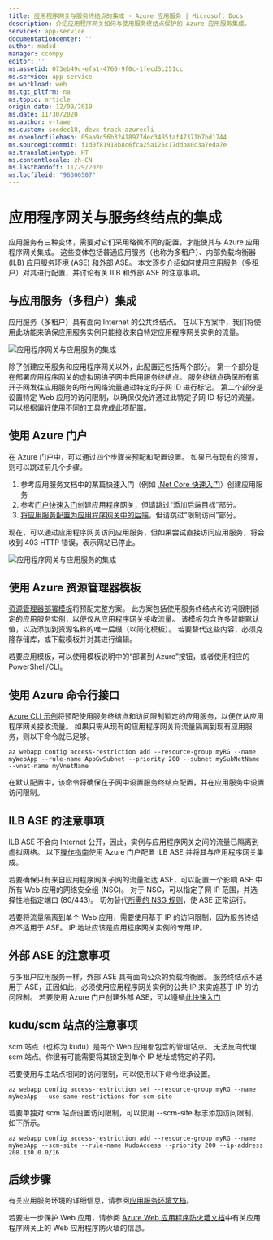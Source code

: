 ```yaml
---
title: 应用程序网关与服务终结点的集成 - Azure 应用服务 | Microsoft Docs
description: 介绍应用程序网关如何与使用服务终结点保护的 Azure 应用服务集成。
services: app-service
documentationcenter: ''
author: madsd
manager: ccompy
editor: ''
ms.assetid: 073eb49c-efa1-4760-9f0c-1fecd5c251cc
ms.service: app-service
ms.workload: web
ms.tgt_pltfrm: na
ms.topic: article
origin.date: 12/09/2019
ms.date: 11/30/2020
ms.author: v-tawe
ms.custom: seodec18, devx-track-azurecli
ms.openlocfilehash: 05aa9c56b32418977dec3485faf47371b7bd1744
ms.sourcegitcommit: f1d0f81918b8c6fca25a125c17ddb80c3a7eda7e
ms.translationtype: HT
ms.contentlocale: zh-CN
ms.lasthandoff: 11/29/2020
ms.locfileid: "96306507"
---
```

# <a name="application-gateway-integration-with-service-endpoints"></a>应用程序网关与服务终结点的集成
应用服务有三种变体，需要对它们采用略微不同的配置，才能使其与 Azure 应用程序网关集成。 这些变体包括普通应用服务（也称为多租户）、内部负载均衡器 (ILB) 应用服务环境 (ASE) 和外部 ASE。 本文逐步介绍如何使用应用服务（多租户）对其进行配置，并讨论有关 ILB 和外部 ASE 的注意事项。

## <a name="integration-with-app-service-multi-tenant"></a>与应用服务（多租户）集成

<!-- service endpoints not available-->
<!-- Using [service endpoints](../../virtual-network/virtual-network-service-endpoints-overview.md) you can allow traffic only from a specific subnet within an Azure Virtual Network and block everything else. -->

应用服务（多租户）具有面向 Internet 的公共终结点。 在以下方案中，我们将使用此功能来确保应用服务实例只能接收来自特定应用程序网关实例的流量。

![应用程序网关与应用服务的集成](./media/app-gateway-with-service-endpoints/service-endpoints-appgw.png)

除了创建应用服务和应用程序网关以外，此配置还包括两个部分。 第一个部分是在部署应用程序网关的虚拟网络子网中启用服务终结点。 服务终结点确保所有离开子网发往应用服务的所有网络流量通过特定的子网 ID 进行标记。 第二个部分是设置特定 Web 应用的访问限制，以确保仅允许通过此特定子网 ID 标记的流量。 可以根据偏好使用不同的工具完成此项配置。

## <a name="using-azure-portal"></a>使用 Azure 门户
在 Azure 门户中，可以通过四个步骤来预配和配置设置。 如果已有现有的资源，则可以跳过前几个步骤。
1. 参考应用服务文档中的某篇快速入门（例如 [.Net Core 快速入门](../quickstart-dotnetcore.md)）创建应用服务
2. 参考[门户快速入门](../../application-gateway/quick-create-portal.md)创建应用程序网关，但请跳过“添加后端目标”部分。
3. [将应用服务配置为应用程序网关中的后端](../../application-gateway/configure-web-app-portal.md)，但请跳过“限制访问”部分。

<!-- 4. Finally create the [access restriction using service endpoints](../../app-service/app-service-ip-restrictions.md#use-service-endpoints)-->

现在，可以通过应用程序网关访问应用服务，但如果尝试直接访问应用服务，将会收到 403 HTTP 错误，表示网站已停止。

![应用程序网关与应用服务的集成](./media/app-gateway-with-service-endpoints/web-site-stopped.png)

## <a name="using-azure-resource-manager-template"></a>使用 Azure 资源管理器模板
[资源管理器部署模板][template-app-gateway-app-service-complete]将预配完整方案。 此方案包括使用服务终结点和访问限制锁定的应用服务实例，以便仅从应用程序网关接收流量。 该模板包含许多智能默认值，以及添加到资源名称的唯一后缀（以简化模板）。 若要替代这些内容，必须克隆存储库，或下载模板并对其进行编辑。 

若要应用模板，可以使用模板说明中的“部署到 Azure”按钮，或者使用相应的 PowerShell/CLI。

## <a name="using-azure-command-line-interface"></a>使用 Azure 命令行接口
[Azure CLI 示例](../../app-service/scripts/cli-integrate-app-service-with-application-gateway.md)将预配使用服务终结点和访问限制锁定的应用服务，以便仅从应用程序网关接收流量。 如果只需从现有的应用程序网关将流量隔离到现有应用服务，则以下命令就已足够。

```azurecli
az webapp config access-restriction add --resource-group myRG --name myWebApp --rule-name AppGwSubnet --priority 200 --subnet mySubNetName --vnet-name myVnetName
```

在默认配置中，该命令将确保在子网中设置服务终结点配置，并在应用服务中设置访问限制。

## <a name="considerations-for-ilb-ase"></a>ILB ASE 的注意事项
ILB ASE 不会向 Internet 公开，因此，实例与应用程序网关之间的流量已隔离到虚拟网络。 以下[操作指南](../environment/integrate-with-application-gateway.md)使用 Azure 门户配置 ILB ASE 并将其与应用程序网关集成。 

若要确保只有来自应用程序网关子网的流量抵达 ASE，可以配置一个影响 ASE 中所有 Web 应用的网络安全组 (NSG)。 对于 NSG，可以指定子网 IP 范围，并选择性地指定端口 (80/443)。 切勿替代[所需的 NSG 规则](../environment/network-info.md#network-security-groups)，使 ASE 正常运行。

若要将流量隔离到单个 Web 应用，需要使用基于 IP 的访问限制，因为服务终结点不适用于 ASE。 IP 地址应该是应用程序网关实例的专用 IP。

## <a name="considerations-for-external-ase"></a>外部 ASE 的注意事项
与多租户应用服务一样，外部 ASE 具有面向公众的负载均衡器。 服务终结点不适用于 ASE，正因如此，必须使用应用程序网关实例的公共 IP 来实施基于 IP 的访问限制。 若要使用 Azure 门户创建外部 ASE，可以遵循[此快速入门](../environment/create-external-ase.md)

[template-app-gateway-app-service-complete]: https://github.com/Azure/azure-quickstart-templates/tree/master/201-web-app-with-app-gateway-v2/ "用于完整方案的 Azure 资源管理器模板"

## <a name="considerations-for-kuduscm-site"></a>kudu/scm 站点的注意事项
scm 站点（也称为 kudu）是每个 Web 应用都包含的管理站点。 无法反向代理 scm 站点。你很有可能需要将其锁定到单个 IP 地址或特定的子网。

若要使用与主站点相同的访问限制，可以使用以下命令继承设置。

```azurecli
az webapp config access-restriction set --resource-group myRG --name myWebApp --use-same-restrictions-for-scm-site
```

若要单独对 scm 站点设置访问限制，可以使用 --scm-site 标志添加访问限制，如下所示。

```azurecli
az webapp config access-restriction add --resource-group myRG --name myWebApp --scm-site --rule-name KudoAccess --priority 200 --ip-address 208.130.0.0/16
```

## <a name="next-steps"></a>后续步骤
有关应用服务环境的详细信息，请参阅[应用服务环境文档](https://docs.azure.cn/app-service/environment)。

若要进一步保护 Web 应用，请参阅 [Azure Web 应用程序防火墙文档](../../application-gateway/ag-overview.md)中有关应用程序网关上的 Web 应用程序防火墙的信息。